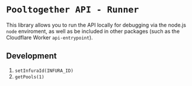 # `Pooltogether API - Runner`

This library allows you to run the API locally for debugging via the node.js `node` enviroment, as well as be included in other packages (such as the Cloudflare Worker `api-entrypoint`).

## Development

1. `setInfuraId(INFURA_ID)`
2. `getPools(1)`
